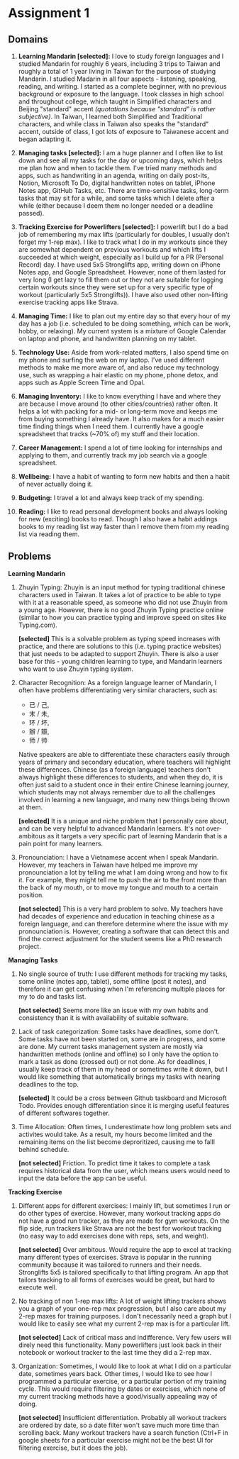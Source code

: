 # Assignment 1

## Domains

1. **Learning Mandarin [selected]:** I love to study foreign languages and I studied Mandarin for roughly 6 years, including 3 trips to Taiwan and roughly a total of 1 year living in Taiwan for the purpose of studying Mandarin. I studied Madarin in all four aspects - listening, speaking, reading, and writing. I started as a complete beginner, with no previous background or exposure to the language. I took classes in high school and throughout college, which taught in Simplified characters and Beijing "standard" accent _(quotations because "standard" is rather subjective)_. In Taiwan, I learned both Simplified and Traditional characters, and while class in Taiwan also speaks the "standard" accent, outside of class, I got lots of exposure to Taiwanese accent and began adapting it.

2. **Managing tasks [selected]:** I am a huge planner and I often like to list down and see all my tasks for the day or upcoming days, which helps me plan how and when to tackle them. I've tried many methods and apps, such as handwriting in an agenda, writing on daily post-its, Notion, Microsoft To Do, digital handwritten notes on tablet, iPhone Notes app, GitHub Tasks, etc. There are time-sensitive tasks, long-term tasks that may sit for a while, and some tasks which I delete after a while (either because I deem them no longer needed or a deadline passed).

3. **Tracking Exercise for Powerlifters [selected]:** I powerlift but I do a bad job of remembering my max lifts (particularly for doubles, I usually don't forget my 1-rep max). I like to track what I do in my workouts since they are somewhat dependent on previous workouts and which lifts I succeeded at which weight, especially as I build up for a PR (Personal Record) day. I have used 5x5 Stronglifts app, writing down on iPhone Notes app, and Google Spreadsheet. However, none of them lasted for very long (I get lazy to fill them out or they not are suitable for logging certain workouts since they were set up for a very specific type of workout (particularly 5x5 Stronglifts)). I have also used other non-lifting exercise tracking apps like Strava.

4. **Managing Time:** I like to plan out my entire day so that every hour of my day has a job (i.e. scheduled to be doing something, which can be work, hobby, or relaxing). My current system is a mixture of Google Calendar on laptop and phone, and handwritten planning on my tablet.

5. **Technology Use:** Aside from work-related matters, I also spend time on my phone and surfing the web on my laptop. I've used different methods to make me more aware of, and also reduce my technology use, such as wrapping a hair elastic on my phone, phone detox, and apps such as Apple Screen Time and Opal.

6. **Managing Inventory:** I like to know everything I have and where they are because I move around (to other cities/countries) rather often. It helps a lot with packing for a mid- or long-term move and keeps me from buying something I already have. It also makes for a much easier time finding things when I need them. I currently have a google spreadsheet that tracks (~70% of) my stuff and their location.

7. **Career Management:** I spend a lot of time looking for internships and applying to them, and currently track my job search via a google spreadsheet.

8. **Wellbeing:** I have a habit of wanting to form new habits and then a habit of never actually doing it.

9. **Budgeting:** I travel a lot and always keep track of my spending.

10. **Reading:** I like to read personal development books and always looking for new (exciting) books to read. Though I also have a habit addings books to my reading list way faster than I remove them from my reading list via reading them.

## Problems

**Learning Mandarin**

1. Zhuyin Typing: Zhuyin is an input method for typing traditional chinese characters used in Taiwan. It takes a lot of practice to be able to type with it at a reasonable speed, as someone who did not use Zhuyin from a young age. However, there is no good Zhuyin Typing practice online (similar to how you can practice typing and improve speed on sites like Typing.com).

   **[selected]** This is a solvable problem as typing speed increases with practice, and there are solutions to this (i.e. typing practice websites) that just needs to be adapted to support Zhuyin. There is also a user base for this - young children learning to type, and Mandarin learners who want to use Zhuyin typing system.

2. Character Recognition: As a foreign language learner of Mandarin, I often have problems differentiating very similar characters, such as:

   - 已 / 己,
   - 末 / 未,
   - 环 / 坏,
   - 辦 / 辯,
   - 师 / 帅

   Native speakers are able to differentiate these characters easily through years of primary and secondary education, where teachers will highlight these differences. Chinese (as a foreign language) teachers don't always highlight these differences to students, and when they do, it is often just said to a student once in their entire Chinese learning journey, which students may not always remember due to all the challenges involved in learning a new language, and many new things being thrown at them.

   **[selected]** It is a unique and niche problem that I personally care about, and can be very helpful to advanced Mandarin learners. It's not over-ambitous as it targets a very specific part of learning Mandarin that is a pain point for many learners.

3. Pronounciation: I have a Vietnamese accent when I speak Mandarin. However, my teachers in Taiwan have helped me improve my pronounciation a lot by telling me what I am doing wrong and how to fix it. For example, they might tell me to push the air to the front more than the back of my mouth, or to move my tongue and mouth to a certain position.

   **[not selected]** This is a very hard problem to solve. My teachers have had decades of experience and education in teaching chinese as a foreign language, and can therefore determine where the issue with my pronounciation is. However, creating a software that can detect this and find the correct adjustment for the student seems like a PhD research project.

**Managing Tasks**

1. No single source of truth: I use different methods for tracking my tasks, some online (notes app, tablet), some offline (post it notes), and therefore it can get confusing when I'm referencing multiple places for my to do and tasks list.

   **[not selected]** Seems more like an issue with my own habits and consistency than it is with availability of suitable software.

2. Lack of task categorization: Some tasks have deadlines, some don't. Some tasks have not been started on, some are in progress, and some are done. My current tasks management system are mostly via handwritten methods (online and offline) so I only have the option to mark a task as done (crossed out) or not done. As for deadlines, I usually keep track of them in my head or sometimes write it down, but I would like something that automatically brings my tasks with nearing deadlines to the top.

   **[selected]** It could be a cross between Github taskboard and Microsoft Todo. Provides enough differentiation since it is merging useful features of different softwares together.

3. Time Allocation: Often times, I underestimate how long problem sets and activites would take. As a result, my hours become limited and the remaining items on the list become deproritized, causing me to falll behind schedule.

   **[not selected]** Friction. To predict time it takes to complete a task requires historical data from the user, which means users would need to input the data before the app can be useful.

**Tracking Exercise**

1. Different apps for different exercises: I mainly lift, but sometimes I run or do other types of exercise. However, many workout tracking apps do not have a good run tracker, as they are made for gym workouts. On the flip side, run trackers like Strava are not the best for workout tracking (no easy way to add exercises done with reps, sets, and weight).

   **[not selected]** Over ambitous. Would require the app to excel at tracking many different types of exercises. Strava is popular in the running community because it was tailored to runners and their needs. Stronglifts 5x5 is tailored specifically to that lifting program. An app that tailors tracking to all forms of exercises would be great, but hard to execute well.

2. No tracking of non 1-rep max lifts: A lot of weight lifting trackers shows you a graph of your one-rep max progression, but I also care about my 2-rep maxes for training purposes. I don't necessarily need a graph but I would like to easily see what my current 2-rep max is for a particular lift.

   **[not selected]** Lack of critical mass and indifference. Very few users will direly need this functionality. Many powerlifters just look back in their notebook or workout tracker to the last time they did a 2-rep max.

3. Organization: Sometimes, I would like to look at what I did on a particular date, sometimes years back. Other times, I would like to see how I programmed a particular exercise, or a particular portion of my training cycle. This would require filtering by dates or exercises, which none of my current tracking methods have a good/visually appealing way of doing.

   **[not selected]** Insufficient differentiation. Probably all workout trackers are ordered by date, so a date filter won't save much more time than scrolling back. Many workout trackers have a search function (Ctrl+F in google sheets for a particular exercise might not be the best UI for filtering exercise, but it does the job).
